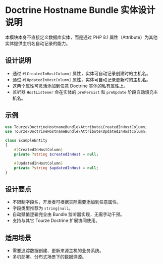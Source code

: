 # Doctrine Hostname Bundle 实体设计说明

本模块本身不直接定义数据库实体，而是通过 PHP 8.1 属性（Attribute）为其他实体提供主机名自动记录的能力。

## 设计说明

- 通过 `#[CreatedInHostColumn]` 属性，实体可自动记录创建时的主机名。
- 通过 `#[UpdatedInHostColumn]` 属性，实体可自动记录更新时的主机名。
- 这两个属性可灵活添加到任意 Doctrine 实体的私有属性上。
- 监听器 `HostListener` 会在实体的 `prePersist` 和 `preUpdate` 阶段自动填充主机名。

## 示例

```php
use Tourze\DoctrineHostnameBundle\Attribute\CreatedInHostColumn;
use Tourze\DoctrineHostnameBundle\Attribute\UpdatedInHostColumn;

class ExampleEntity
{
    #[CreatedInHostColumn]
    private ?string $createdInHost = null;

    #[UpdatedInHostColumn]
    private ?string $updatedInHost = null;
}
```

## 设计要点

- 不限制字段名，开发者可根据实际需要添加到任意属性。
- 字段类型推荐为 `string|null`。
- 自动赋值逻辑完全由 Bundle 监听器实现，无需手动干预。
- 支持与其它 Tourze Doctrine 扩展协同使用。

## 适用场景

- 需要追踪数据创建、更新来源主机的业务系统。
- 多机部署、分布式场景下的数据溯源。
